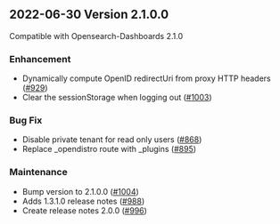 ## 2022-06-30 Version 2.1.0.0

Compatible with Opensearch-Dashboards 2.1.0

### Enhancement
* Dynamically compute OpenID redirectUri from proxy HTTP headers ([#929](https://github.com/opensearch-project/security-dashboards-plugin/pull/929))
* Clear the sessionStorage when logging out ([#1003](https://github.com/opensearch-project/security-dashboards-plugin/pull/1003))

### Bug Fix
* Disable private tenant for read only users ([#868](https://github.com/opensearch-project/security-dashboards-plugin/pull/868))
* Replace _opendistro route with _plugins ([#895](https://github.com/opensearch-project/security-dashboards-plugin/pull/895))

### Maintenance
* Bump version to 2.1.0.0 ([#1004](https://github.com/opensearch-project/security-dashboards-plugin/pull/1004))
* Adds 1.3.1.0 release notes ([#988](https://github.com/opensearch-project/security-dashboards-plugin/pull/988))
* Create release notes 2.0.0 ([#996](https://github.com/opensearch-project/security-dashboards-plugin/pull/996))